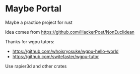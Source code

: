 # Maybe Portal
Maybe a practice project for rust


Idea comes from https://github.com/HackerPoet/NonEuclidean

Thanks for wgpu tutors:
* https://github.com/whoisryosuke/wgpu-hello-world
* https://github.com/switefaster/wgpu-tutor

Use rapier3d and other crates 